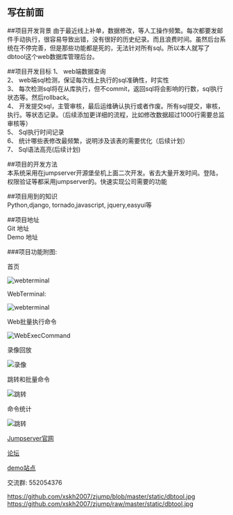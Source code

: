 ## 写在前面

##项目开发背景
由于最近线上补单，数据修改，等人工操作频繁。每次都要发邮件手动执行，很容易导致出错，没有很好的历史纪录。而且浪费时间。虽然后台系统在不停完善，但是那些功能都是死的，无法针对所有sql。所以本人就写了dbtool这个web数据库管理后台。

##项目开发目标
1、	web端数据查询  
2、	web端sql检测，保证每次线上执行的sql准确性，时实性  
3、	每次检测sql将在从库执行，但不commit，返回sql将会影响的行数，sql执行状态等。然后rollback。  
4、	开发提交sql，主管审核，最后运维确认执行或者作废。所有sql提交，审核，执行。等状态记录。（后续添加更详细的流程，比如修改数据超过1000行需要总监审核等）  
5、	Sql执行时间记录  
6、	统计哪些表修改最频繁，说明涉及该表的需要优化（后续计划）  
7、	Sql语法高亮(后续计划)  

##项目的开发方法  
	本系统采用在jumpserver开源堡垒机上面二次开发。省去大量开发时间。登陆，权限验证等都采用jumpserver的。快速实现公司需要的功能  

##项目用到的知识  
	Python,django, tornado,javascript, jquery,easyui等  

##项目地址  
	Git		地址  
	Demo	地址  

###项目功能附图:

首页

![webterminal](https://github.com/ibuler/static/raw/master/jumpserver3/index.jpg)

WebTerminal:

![webterminal](https://github.com/ibuler/static/raw/master/jumpserver3/webTerminal.gif)

Web批量执行命令

![WebExecCommand](https://github.com/ibuler/static/raw/master/jumpserver3/webExec.gif)

录像回放

![录像](https://github.com/ibuler/static/raw/master/jumpserver3/record.gif)

跳转和批量命令

![跳转](https://github.com/ibuler/static/raw/master/jumpserver3/connect.gif)

命令统计

![跳转](https://github.com/ibuler/static/raw/master/jumpserver3/command.jpg)





[Jumpserver官网](http://www.jumpserver.org)

[论坛](http://bbs.jumpserver.org)

[demo站点](http://demo.jumpserver.org)

交流群: 552054376


https://github.com/xskh2007/zjump/blob/master/static/dbtool.jpg
https://github.com/xskh2007/zjump/raw/master/static/dbtool.jpg




